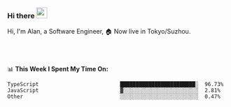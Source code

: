 ### Hi there <img src="https://media.giphy.com/media/hvRJCLFzcasrR4ia7z/giphy.gif" width="25px">

<!-- ![visitors](https://visitor-badge.glitch.me/badge?page_id=dislfyer.dislfyer) -->

Hi, I'm Alan, a Software Engineer, 🏠 Now live in Tokyo/Suzhou.

<br/>
<br/>

📊 **This Week I Spent My Time On:**


<!--START_SECTION:waka-->

```text
TypeScript                          ████████████████████████░  96.73%
JavaScript                          ▓░░░░░░░░░░░░░░░░░░░░░░░░  2.81%
Other                               ░░░░░░░░░░░░░░░░░░░░░░░░░  0.47%
```

<!--END_SECTION:waka-->

<!--
**About Me:**
 -->
